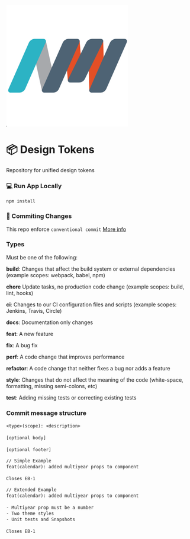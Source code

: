 <img src="logo.png" alt="GlobaliD">

# 📦 Design Tokens

Repository for unified design tokens


### 💻 Run App Locally

```
npm install
```


### 🌈 Commiting Changes

This repo enforce `conventional commit` [More info](https://github.com/conventional-changelog/commitlint)

### Types

Must be one of the following:

**build**: Changes that affect the build system or external dependencies (example scopes: webpack, babel, npm)

**chore** Update tasks, no production code change (example scopes: build, lint, hooks)

**ci**: Changes to our CI configuration files and scripts (example scopes: Jenkins, Travis, Circle)

**docs**: Documentation only changes

**feat**: A new feature

**fix**: A bug fix

**perf**: A code change that improves performance

**refactor**: A code change that neither fixes a bug nor adds a feature

**style**: Changes that do not affect the meaning of the code (white-space, formatting, missing semi-colons, etc)

**test**: Adding missing tests or correcting existing tests

### Commit message structure

```
<type>(scope): <description>

[optional body]

[optional footer]
```

```
// Simple Example
feat(calendar): added multiyear props to component

Closes EB-1
```

```
// Extended Example
feat(calendar): added multiyear props to component

- Multiyear prop must be a number
- Two theme styles
- Unit tests and Snapshots

Closes EB-1
```